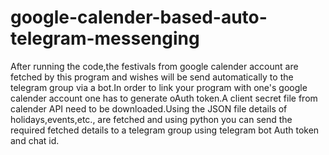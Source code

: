 # google-calender-based-auto-telegram-messenging

After running the code,the festivals from google calender account are fetched by this program and wishes will be send automatically to the telegram group via a bot.In order to link your program with one's google calender account one has to generate oAuth token.A client secret file from calender API need to be downloaded.Using the JSON file details of holidays,events,etc., are fetched and using python you can send the required fetched details to a telegram group using telegram bot Auth token and chat id.
